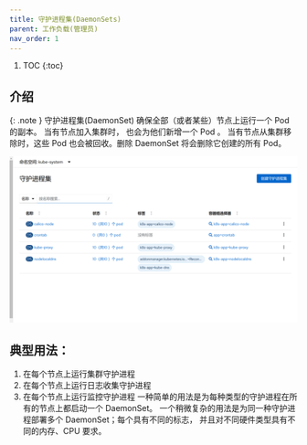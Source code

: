 ```yaml
---
title: 守护进程集(DaemonSets)
parent: 工作负载(管理员)
nav_order: 1
---
```


1. TOC
{:toc}

## 介绍

{: .note }
守护进程集(DaemonSet) 确保全部（或者某些）节点上运行一个 Pod 的副本。 当有节点加入集群时， 也会为他们新增一个 Pod 。 当有节点从集群移除时，这些 Pod 也会被回收。删除 DaemonSet 将会删除它创建的所有 Pod。

![](imgs/daemonsets.png)

## 典型用法：
1. 在每个节点上运行集群守护进程
2. 在每个节点上运行日志收集守护进程
3. 在每个节点上运行监控守护进程
一种简单的用法是为每种类型的守护进程在所有的节点上都启动一个 DaemonSet。 一个稍微复杂的用法是为同一种守护进程部署多个 DaemonSet；每个具有不同的标志， 并且对不同硬件类型具有不同的内存、CPU 要求。

